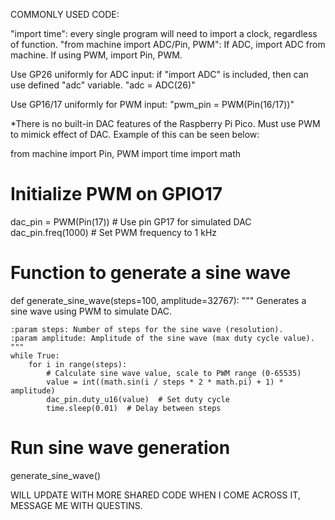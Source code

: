 COMMONLY USED CODE:

"import time": every single program will need to import a clock, regardless of function. 
"from machine import ADC/Pin, PWM": If ADC, import ADC from machine. If using PWM, import Pin, PWM. 

Use GP26 uniformly for ADC input:
if "import ADC"  is included, then can use defined "adc" variable.
"adc = ADC(26)"

Use GP16/17 uniformly for PWM input:
"pwm_pin = PWM(Pin(16/17))"


*There is no built-in DAC features of the Raspberry Pi Pico. Must use PWM to mimick effect of DAC.
Example of this can be seen below:

from machine import Pin, PWM
import time
import math

# Initialize PWM on GPIO17
dac_pin = PWM(Pin(17))  # Use pin GP17 for simulated DAC
dac_pin.freq(1000)      # Set PWM frequency to 1 kHz

# Function to generate a sine wave
def generate_sine_wave(steps=100, amplitude=32767):
    """
    Generates a sine wave using PWM to simulate DAC.
    
    :param steps: Number of steps for the sine wave (resolution).
    :param amplitude: Amplitude of the sine wave (max duty cycle value).
    """
    while True:
        for i in range(steps):
            # Calculate sine wave value, scale to PWM range (0-65535)
            value = int((math.sin(i / steps * 2 * math.pi) + 1) * amplitude)
            dac_pin.duty_u16(value)  # Set duty cycle
            time.sleep(0.01)  # Delay between steps

# Run sine wave generation
generate_sine_wave()



WILL UPDATE WITH MORE SHARED CODE WHEN I COME ACROSS IT, MESSAGE ME WITH QUESTINS. 

